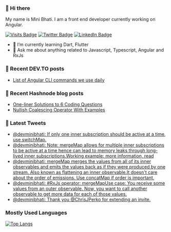 ### 👋 Hi there

My name is Mini Bhati. I am a front end developer currently working on Angular.

[![Visits Badge](https://badges.pufler.dev/visits/minibhati93/minibhati93)](https:github.com/minibhati93)
[![Twitter Badge](https://img.shields.io/twitter/follow/devminibhati?style=social)](https://twitter.com/devminibhati)
[![LinkedIn Badge](https://img.shields.io/badge/LinkedIn-Profile-informational?style=flat&logo=linkedin&logoColor=white&color=0D76A8)](https://www.linkedin.com/in/minibhati93/)

<!-- Here are some ideas to get you started: -->

<!-- - 🔭 I’m currently working on  -->

- 🌱 I’m currently learning Dart, Flutter
- 💬 Ask me about anything related to Javascript, Typescript, Angular and RxJs
<!-- - 📫 How to reach me: ...
- 😄 Pronouns: ...
- ⚡ Fun fact: ... -->

### 📖 Recent DEV.TO posts

<!-- DEVTO:START -->
- [List of Angular CLI commands we use daily](https://dev.to/devminibhati/list-of-angular-cli-commands-we-use-daily-1jab)
<!-- DEVTO:END -->

### 📖 Recent Hashnode blog posts

<!-- HASHNODE:START -->
- [One-liner Solutions to 6 Coding Questions](https://minibhati.hashnode.dev/one-liner-solutions-to-6-coding-questions)
- [Nullish Coalescing Operator With Examples](https://minibhati.hashnode.dev/nullish-coalescing-operator-with-examples)
<!-- HASHNODE:END -->

### 📱 Latest Tweets

<!-- TWITTER:START -->
- [@devminibhati: If only one inner subscription should be active at a time, use switchMap.](https://twitter.com/devminibhati/status/1517544127512006656)
- [@devminibhati: Note: mergeMap allows for multiple inner subscriptions to be active at a time hence can lead to memory leaks through long-lived inner subscriptions.Working example:  more information, read](https://twitter.com/devminibhati/status/1517544123808448513)
- [@devminibhati: mergeMap merges the values from all of its inner observables and emits the values back as if they were produced by one stream. Also known as flattening an inner observable.It doesn&#39;t care about the order of emissions. Use concatMap if order is important.](https://twitter.com/devminibhati/status/1517544120692056068)
- [@devminibhati: #RxJs operator: mergeMapUse case: You receive some values from an outer observable. Now, you want to call another observable to get more data for each of those values.](https://twitter.com/devminibhati/status/1517544116191580161)
- [@devminibhati: Thank you @ChrisJPerko for extending an invite.](https://twitter.com/devminibhati/status/1516728196854652938)
<!-- TWITTER:END -->

### Mostly Used Languages

[![Top Langs](https://github-readme-stats.vercel.app/api/top-langs/?username=minibhati93&layout=compact)](https://github.com/minibhati93)
